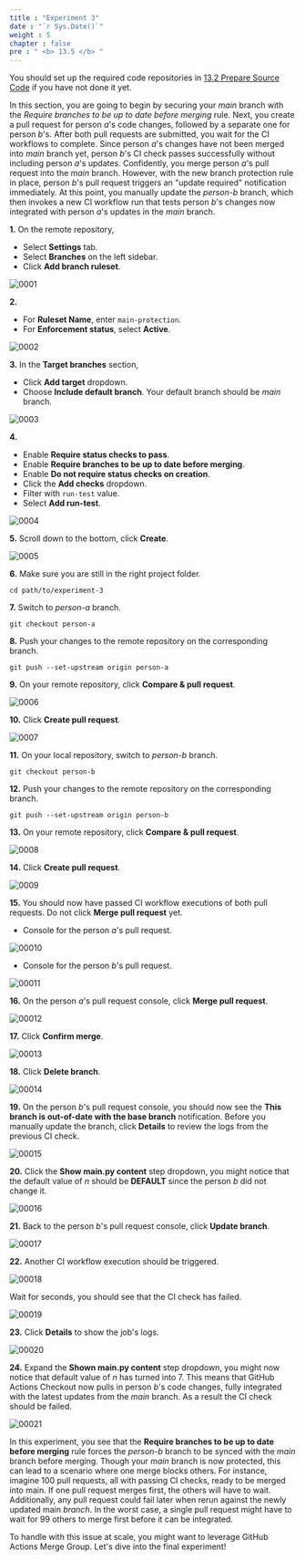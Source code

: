 ```yaml
---
title : "Experiment 3"
date : "`r Sys.Date()`"
weight : 5
chapter : false
pre : " <b> 13.5 </b> "
---
```


You should set up the required code repositories in [13.2 Prepare Source Code](13-experiments-with-gitHub-actions-merge-group/2-prepare-source-code) if you have not done it yet.

In this section, you are going to begin by securing your *main* branch with the *Require branches to be up to date before merging* rule. Next, you create a pull request for person *a*'s code changes, followed by a separate one for person *b*'s. After both pull requests are submitted, you wait for the CI workflows to complete. Since person *a*'s changes have not been merged into *main* branch yet, person *b*'s CI check passes successfully without including person *a*'s updates. Confidently, you merge person *a*'s pull request into the *main* branch. However, with the new branch protection rule in place, person *b*'s pull request triggers an "update required" notification immediately. At this point, you manually update the *person-b* branch, which then invokes a new CI workflow run that tests person *b*'s changes now integrated with person *a*'s updates in the *main* branch.

**1.** On the remote repository,

- Select **Settings** tab.
- Select **Branches** on the left sidebar.
- Click **Add branch ruleset**.

![0001](/images/13/5/0001.svg?featherlight=false&width=100pc)

**2.**

- For **Ruleset Name**, enter `main-protection`.
- For **Enforcement status**, select **Active**.

![0002](/images/13/5/0002.svg?featherlight=false&width=100pc)

**3.** In the **Target branches** section,

- Click **Add target** dropdown.
- Choose **Include default branch**. Your default branch should be *main* branch.

![0003](/images/12/1/0003.svg?featherlight=false&width=100pc)

**4.**

- Enable **Require status checks to pass**.
- Enable **Require branches to be up to date before merging**.
- Enable **Do not require status checks on creation**.
- Click the **Add checks** dropdown.
- Filter with `run-test` value.
- Select **Add run-test**.

![0004](/images/13/5/0003.svg?featherlight=false&width=100pc)

**5.** Scroll down to the bottom, click **Create**.

![0005](/images/12/1/00010.svg?featherlight=false&width=100pc)

**6.** Make sure you are still in the right project folder.

```git
cd path/to/experiment-3
```

**7.** Switch to *person-a* branch.

```git
git checkout person-a
```

**8.** Push your changes to the remote repository on the corresponding branch.

```git
git push --set-upstream origin person-a
```

**9.** On your remote repository, click **Compare & pull request**.

![0006](/images/13/5/0004.svg?featherlight=false&width=100pc)

**10.** Click **Create pull request**.

![0007](/images/13/2/0002.svg?featherlight=false&width=100pc)

**11.** On your local repository, switch to *person-b* branch.

```git
git checkout person-b
```

**12.** Push your changes to the remote repository on the corresponding branch.

```git
git push --set-upstream origin person-b
```

**13.** On your remote repository, click **Compare & pull request**.

![0008](/images/13/5/0005.svg?featherlight=false&width=100pc)

**14.** Click **Create pull request**.

![0009](/images/13/2/0009.svg?featherlight=false&width=100pc)

**15.** You should now have passed CI workflow executions of both pull requests. Do not click **Merge pull request** yet.

- Console for the person *a*'s pull request.

![00010](/images/13/3/0003.svg?featherlight=false&width=100pc)

- Console for the person *b*'s pull request.

![00011](/images/13/3/0004.svg?featherlight=false&width=100pc)

**16.** On the person *a*'s pull request console, click **Merge pull request**.

![00012](/images/13/3/0005.svg?featherlight=false&width=100pc)

**17.** Click **Confirm merge**.

![00013](/images/13/3/0006.svg?featherlight=false&width=100pc)

**18.** Click **Delete branch**.

![00014](/images/13/3/0007.svg?featherlight=false&width=100pc)

**19.** On the person *b*'s pull request console, you should now see the **This branch is out-of-date with the base branch** notification. Before you manually update the branch, click **Details** to review the logs from the previous CI check.

![00015](/images/13/5/0006.svg?featherlight=false&width=100pc)

**20.** Click the **Show main.py content** step dropdown, you might notice that the default value of *n* should be **DEFAULT** since the person *b* did not change it.

![00016](/images/13/5/0007.svg?featherlight=false&width=100pc)

**21.** Back to the person *b*'s pull request console, click **Update branch**.

![00017](/images/13/5/0008.svg?featherlight=false&width=100pc)

**22.** Another CI workflow execution should be triggered.

![00018](/images/13/5/0009.svg?featherlight=false&width=100pc)

Wait for seconds, you should see that the CI check has failed.

![00019](/images/13/5/00010.svg?featherlight=false&width=100pc)

**23.** Click **Details** to show the job's logs.

![00020](/images/13/5/00011.svg?featherlight=false&width=100pc)

**24.** Expand the **Shown main.py content** step dropdown, you might now notice that default value of *n* has turned into 7. This means that GitHub Actions Checkout now pulls in person *b*'s code changes, fully integrated with the latest updates from the *main* branch. As a result the CI check should be failed.

![00021](/images/13/5/00012.svg?featherlight=false&width=100pc)

In this experiment, you see that the **Require branches to be up to date before merging** rule forces the *person-b* branch to be synced with the *main* branch before merging. Though your *main* branch is now protected, this can lead to a scenario where one merge blocks others. For instance, imagine 100 pull requests, all with passing CI checks, ready to be merged into main. If one pull request merges first, the others will have to wait. Additionally, any pull request could fail later when rerun against the newly updated main *branch*. In the worst case, a single pull request might have to wait for 99 others to merge first before it can be integrated.

To handle with this issue at scale, you might want to leverage GitHub Actions Merge Group. Let's dive into the final experiment!